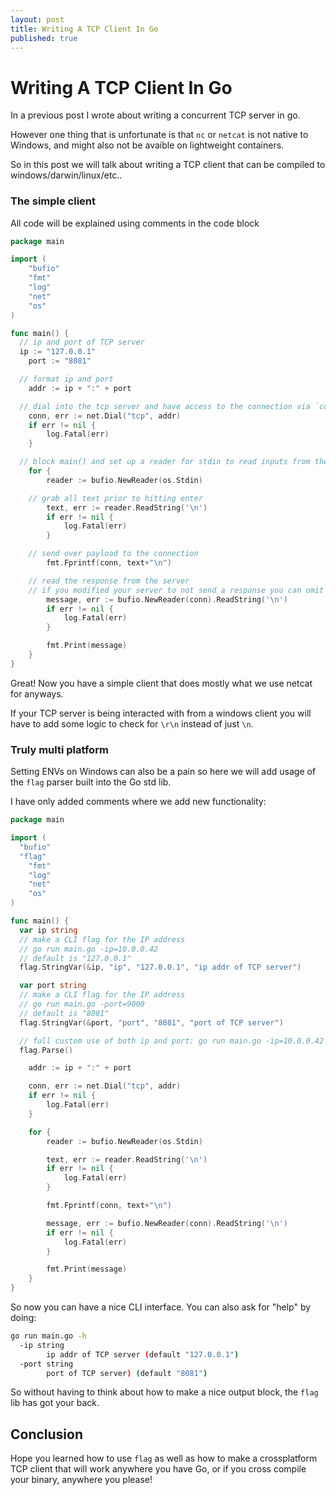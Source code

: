 ```yaml
---
layout: post
title: Writing A TCP Client In Go
published: true
---
```


# Writing A TCP Client In Go

In a previous post I wrote about writing a concurrent TCP server in go.

However one thing that is unfortunate is that `nc` or `netcat` is not native to Windows, and might also not be avaible on lightweight containers.

So in this post we will talk about writing a TCP client that can be compiled to windows/darwin/linux/etc..

### The simple client

All code will be explained using comments in the code block

```go
package main

import (
	"bufio"
	"fmt"
	"log"
	"net"
	"os"
)

func main() {
  // ip and port of TCP server
  ip := "127.0.0.1"
	port := "8081"

  // format ip and port
	addr := ip + ":" + port

  // dial into the tcp server and have access to the connection via `conn`
	conn, err := net.Dial("tcp", addr)
	if err != nil {
		log.Fatal(err)
	}

  // block main() and set up a reader for stdin to read inputs from the shell
	for {
		reader := bufio.NewReader(os.Stdin)

    // grab all text prior to hitting enter
		text, err := reader.ReadString('\n')
		if err != nil {
			log.Fatal(err)
		}

    // send over payload to the connection
		fmt.Fprintf(conn, text+"\n")

    // read the response from the server
    // if you modified your server to not send a response you can omit everything below
		message, err := bufio.NewReader(conn).ReadString('\n')
		if err != nil {
			log.Fatal(err)
		}

		fmt.Print(message)
	}
}
```

Great! Now you have a simple client that does mostly what we use netcat for anyways.

If your TCP server is being interacted with from a windows client you will have to add some logic to check for `\r\n` instead of just `\n`.

### Truly multi platform

Setting ENVs on Windows can also be a pain so here we will add usage of the `flag` parser built into the Go std lib.

I have only added comments where we add new functionality:

```go
package main

import (
  "bufio"
  "flag"
	"fmt"
	"log"
	"net"
	"os"
)

func main() {
  var ip string
  // make a CLI flag for the IP address
  // go run main.go -ip=10.0.0.42
  // default is "127.0.0.1"
  flag.StringVar(&ip, "ip", "127.0.0.1", "ip addr of TCP server")

  var port string
  // make a CLI flag for the IP address
  // go run main.go -port=9000
  // default is "8081"
  flag.StringVar(&port, "port", "8081", "port of TCP server")

  // full custom use of both ip and port: go run main.go -ip=10.0.0.42 -port=9000
  flag.Parse()

	addr := ip + ":" + port

	conn, err := net.Dial("tcp", addr)
	if err != nil {
		log.Fatal(err)
	}

	for {
		reader := bufio.NewReader(os.Stdin)

		text, err := reader.ReadString('\n')
		if err != nil {
			log.Fatal(err)
		}

		fmt.Fprintf(conn, text+"\n")

		message, err := bufio.NewReader(conn).ReadString('\n')
		if err != nil {
			log.Fatal(err)
		}

		fmt.Print(message)
	}
}
```

So now you can have a nice CLI interface. You can also ask for "help" by doing:

```bash
go run main.go -h
  -ip string
        ip addr of TCP server (default "127.0.0.1")
  -port string
        port of TCP server) (default "8081")
```

So without having to think about how to make a nice output block, the `flag` lib has got your back.

## Conclusion

Hope you learned how to use `flag` as well as how to make a crossplatform TCP client that will work anywhere you have Go, or if you cross compile your binary, anywhere you please!
